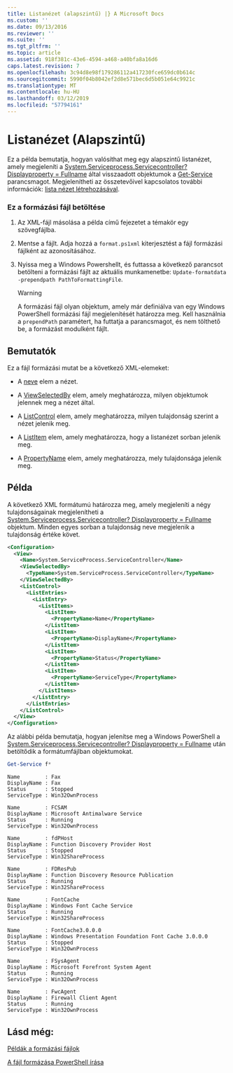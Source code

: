 ```yaml
---
title: Listanézet (alapszintű) |} A Microsoft Docs
ms.custom: ''
ms.date: 09/13/2016
ms.reviewer: ''
ms.suite: ''
ms.tgt_pltfrm: ''
ms.topic: article
ms.assetid: 918f381c-43e6-4594-a468-a40bfa8a16d6
caps.latest.revision: 7
ms.openlocfilehash: 3c94d8e98f179286112a417230fce659dc0b614c
ms.sourcegitcommit: 5990f04b8042ef2d8e571bec6d5b051e64c9921c
ms.translationtype: MT
ms.contentlocale: hu-HU
ms.lasthandoff: 03/12/2019
ms.locfileid: "57794161"
---
```

# <a name="list-view-basic"></a>Listanézet (Alapszintű)

Ez a példa bemutatja, hogyan valósíthat meg egy alapszintű listanézet, amely megjeleníti a [System.Serviceprocess.Servicecontroller? Displayproperty = Fullname](/dotnet/api/System.ServiceProcess.ServiceController) által visszaadott objektumok a [Get-Service](/powershell/module/microsoft.powershell.management/get-service) parancsmagot. Megjelenítheti az összetevőivel kapcsolatos további információk: [lista nézet létrehozásával](./creating-a-list-view.md).

### <a name="to-load-this-formatting-file"></a>Ez a formázási fájl betöltése

1. Az XML-fájl másolása a példa című fejezetet a témakör egy szövegfájlba.

2. Mentse a fájlt. Adja hozzá a `format.ps1xml` kiterjesztést a fájl formázási fájlként az azonosításához.

3. Nyissa meg a Windows Powershellt, és futtassa a következő parancsot betölteni a formázási fájlt az aktuális munkamenetbe: `Update-formatdata -prependpath PathToFormattingFile`.

   > [!WARNING]
   > A formázási fájl olyan objektum, amely már definiálva van egy Windows PowerShell formázási fájl megjelenítését határozza meg. Kell használnia a `prependPath` paramétert, ha futtatja a parancsmagot, és nem tölthető be, a formázást modulként fájlt.

## <a name="demonstrates"></a>Bemutatók

Ez a fájl formázási mutat be a következő XML-elemeket:

- A [neve](./name-element-for-view-format.md) elem a nézet.

- A [ViewSelectedBy](./viewselectedby-element-format.md) elem, amely meghatározza, milyen objektumok jelennek meg a nézet által.

- A [ListControl](./listcontrol-element-format.md) elem, amely meghatározza, milyen tulajdonság szerint a nézet jelenik meg.

- A [ListItem](./listitem-element-for-listitems-for-listcontrol-format.md) elem, amely meghatározza, hogy a listanézet sorban jelenik meg.

- A [PropertyName](./propertyname-element-for-listitem-for-listcontrol-format.md) elem, amely meghatározza, mely tulajdonsága jelenik meg.

## <a name="example"></a>Példa

A következő XML formátumú határozza meg, amely megjeleníti a négy tulajdonságainak megjelenítheti a [System.Serviceprocess.Servicecontroller? Displayproperty = Fullname](/dotnet/api/System.ServiceProcess.ServiceController) objektum. Minden egyes sorban a tulajdonság neve megjelenik a tulajdonság értéke követ.

```xml
<Configuration>
  <View>
    <Name>System.ServiceProcess.ServiceController</Name>
    <ViewSelectedBy>
      <TypeName>System.ServiceProcess.ServiceController</TypeName>
    </ViewSelectedBy>
    <ListControl>
      <ListEntries>
        <ListEntry>
          <ListItems>
            <ListItem>
              <PropertyName>Name</PropertyName>
            </ListItem>
            <ListItem>
              <PropertyName>DisplayName</PropertyName>
            </ListItem>
            <ListItem>
              <PropertyName>Status</PropertyName>
            </ListItem>
            <ListItem>
              <PropertyName>ServiceType</PropertyName>
            </ListItem>
          </ListItems>
        </ListEntry>
      </ListEntries>
    </ListControl>
  </View>
</Configuration>
```

Az alábbi példa bemutatja, hogyan jelenítse meg a Windows PowerShell a [System.Serviceprocess.Servicecontroller? Displayproperty = Fullname](/dotnet/api/System.ServiceProcess.ServiceController) után betöltődik a formátumfájlban objektumokat.

```powershell
Get-Service f*
```

```output
Name        : Fax
DisplayName : Fax
Status      : Stopped
ServiceType : Win32OwnProcess

Name        : FCSAM
DisplayName : Microsoft Antimalware Service
Status      : Running
ServiceType : Win32OwnProcess

Name        : fdPHost
DisplayName : Function Discovery Provider Host
Status      : Stopped
ServiceType : Win32ShareProcess

Name        : FDResPub
DisplayName : Function Discovery Resource Publication
Status      : Running
ServiceType : Win32ShareProcess

Name        : FontCache
DisplayName : Windows Font Cache Service
Status      : Running
ServiceType : Win32ShareProcess

Name        : FontCache3.0.0.0
DisplayName : Windows Presentation Foundation Font Cache 3.0.0.0
Status      : Stopped
ServiceType : Win32OwnProcess

Name        : FSysAgent
DisplayName : Microsoft Forefront System Agent
Status      : Running
ServiceType : Win32OwnProcess

Name        : FwcAgent
DisplayName : Firewall Client Agent
Status      : Running
ServiceType : Win32OwnProcess
```

## <a name="see-also"></a>Lásd még:

[Példák a formázási fájlok](./examples-of-formatting-files.md)

[A fájl formázása PowerShell írása](./writing-a-powershell-formatting-file.md)
